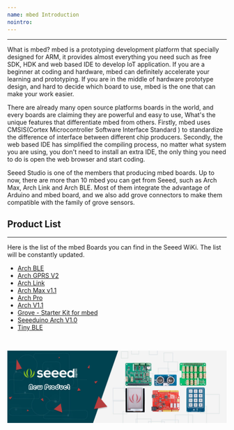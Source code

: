 ```yaml
---
name: mbed Introduction
nointro:
---
```


---
What is mbed? mbed is a prototyping development platform that specially designed for ARM, it provides almost everything you need such as free SDK, HDK and web based IDE to develop IoT application. If you are a beginner at coding and hardware, mbed can definitely accelerate your learning and prototyping. If you are in the middle of hardware prototype design, and hard to decide which board to use, mbed is the one that can make your work easier.

There are already many open source platforms boards in the world, and every boards are claiming they are powerful and easy to use, What's the unique features that differentiate mbed from others. Firstly, mbed uses CMSIS(Cortex Microcontroller Software Interface Standard ) to standardize the difference of interface between different chip producers. Secondly, the web based IDE has simplified the compiling process, no matter what system you are using, you don't need to install an extra IDE, the only thing you need to do is open the web browser and start coding.

Seeed Studio is one of the members that producing mbed boards. Up to now, there are more than 10 mbed you can get from Seeed, such as Arch Max, Arch Link and Arch BLE. Most of them integrate the advantage of Arduino and mbed board, and we also add grove connectors to make them compatible with the family of grove sensors.


## Product  List
---

Here is the list of the mbed Boards you can find in the Seeed WiKi. The list will be constantly updated.

- [Arch BLE](/Arch_BLE/)
- [Arch GPRS V2](/Arch_GPRS_V2/)
- [Arch Link](/Arch_Link/)
- [Arch Max v1.1](/Arch_Max_v1.1/)
- [Arch Pro](/Arch_Pro/)
- [Arch V1.1](/Arch_V1.1/)
- [Grove - Starter Kit for mbed](/Grove-Starter_Kit_for_mbed/)
- [Seeeduino Arch V1.0](/Seeeduino_Arch_V1.0/)
- [Tiny BLE](/Tiny_BLE/)

<br /><p style="text-align:center"><a href="https://www.seeedstudio.com/act-4.html" target="_blank"><img src="https://github.com/SeeedDocument/Wiki_Banner/raw/master/new_product.jpg" /></a></p>